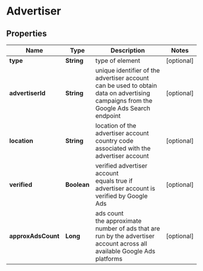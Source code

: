 # Advertiser


## Properties

| Name | Type | Description | Notes |
|------------ | ------------- | ------------- | -------------|
**type** | **String** | type of element |[optional]|
**advertiserId** | **String** | unique identifier of the advertiser account<br>can be used to obtain data on advertising campaigns from the Google Ads Search endpoint |[optional]|
**location** | **String** | location of the advertiser account<br>country code associated with the advertiser account |[optional]|
**verified** | **Boolean** | verified advertiser account<br>equals true if advertiser account is verified by Google Ads |[optional]|
**approxAdsCount** | **Long** | ads count<br>the approximate number of ads that are run by the advertiser account across all available Google Ads platforms |[optional]|